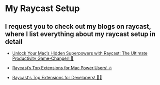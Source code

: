 # My Raycast Setup

## I request you to check out my blogs on raycast, where I list everything about my raycast setup in detail

- [Unlock Your Mac’s Hidden Superpowers with Raycast: The Ultimate Productivity Game-Changer! 🚀](https://medium.com/@bhanu1776/unlock-your-macs-hidden-superpowers-with-raycast-the-ultimate-productivity-game-changer-05cc53090ccf)

- [Raycast’s Top Extensions for Mac Power Users! 🔥](https://medium.com/@bhanu1776/raycasts-top-extensions-for-mac-power-users-31008579b2bd)

- [Raycast's Top Extensions for Developers! 👨‍💻](https://medium.com/p/651a44e639f4)
